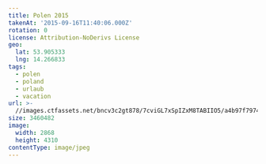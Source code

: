 ```yaml
---
title: Polen 2015
takenAt: '2015-09-16T11:40:06.000Z'
rotation: 0
license: Attribution-NoDerivs License
geo:
  lat: 53.905333
  lng: 14.266833
tags:
  - polen
  - poland
  - urlaub
  - vacation
url: >-
  //images.ctfassets.net/bncv3c2gt878/7cviGL7xSpIZxM8TABIIO5/a4b97f7974b1db22259e62c1989061a9/polen-2015_25931847786_o
size: 3460482
image:
  width: 2868
  height: 4310
contentType: image/jpeg
---
```


